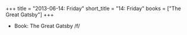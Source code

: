 +++
title = "2013-06-14: Friday"
short_title = "14: Friday"
books = ["The Great Gatsby"]
+++


* Book: The Great Gatsby /f/
